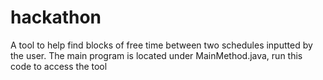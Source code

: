 # hackathon
A tool to help find blocks of free time between two schedules inputted by the user.
The main program is located under MainMethod.java, run this code to access the tool
